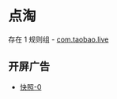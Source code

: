 # 点淘

存在 1 规则组 - [com.taobao.live](/src/apps/com.taobao.live.ts)

## 开屏广告

- [快照-0](https://i.gkd.li/import/13206942)

